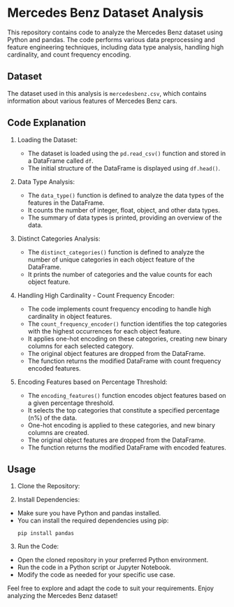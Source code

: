 # Mercedes Benz Dataset Analysis

This repository contains code to analyze the Mercedes Benz dataset using Python and pandas. The code performs various data preprocessing and feature engineering techniques, including data type analysis, handling high cardinality, and count frequency encoding.

## Dataset

The dataset used in this analysis is `mercedesbenz.csv`, which contains information about various features of Mercedes Benz cars.

## Code Explanation

1. Loading the Dataset:
   - The dataset is loaded using the `pd.read_csv()` function and stored in a DataFrame called `df`.
   - The initial structure of the DataFrame is displayed using `df.head()`.

2. Data Type Analysis:
   - The `data_type()` function is defined to analyze the data types of the features in the DataFrame.
   - It counts the number of integer, float, object, and other data types.
   - The summary of data types is printed, providing an overview of the data.

3. Distinct Categories Analysis:
   - The `distinct_categories()` function is defined to analyze the number of unique categories in each object feature of the DataFrame.
   - It prints the number of categories and the value counts for each object feature.

4. Handling High Cardinality - Count Frequency Encoder:
   - The code implements count frequency encoding to handle high cardinality in object features.
   - The `count_frequency_encoder()` function identifies the top categories with the highest occurrences for each object feature.
   - It applies one-hot encoding on these categories, creating new binary columns for each selected category.
   - The original object features are dropped from the DataFrame.
   - The function returns the modified DataFrame with count frequency encoded features.

5. Encoding Features based on Percentage Threshold:
   - The `encoding_features()` function encodes object features based on a given percentage threshold.
   - It selects the top categories that constitute a specified percentage (n%) of the data.
   - One-hot encoding is applied to these categories, and new binary columns are created.
   - The original object features are dropped from the DataFrame.
   - The function returns the modified DataFrame with encoded features.

## Usage

1. Clone the Repository:

2. Install Dependencies:
- Make sure you have Python and pandas installed.
- You can install the required dependencies using pip:
  ```
  pip install pandas
  ```

3. Run the Code:
- Open the cloned repository in your preferred Python environment.
- Run the code in a Python script or Jupyter Notebook.
- Modify the code as needed for your specific use case.

Feel free to explore and adapt the code to suit your requirements. Enjoy analyzing the Mercedes Benz dataset!


